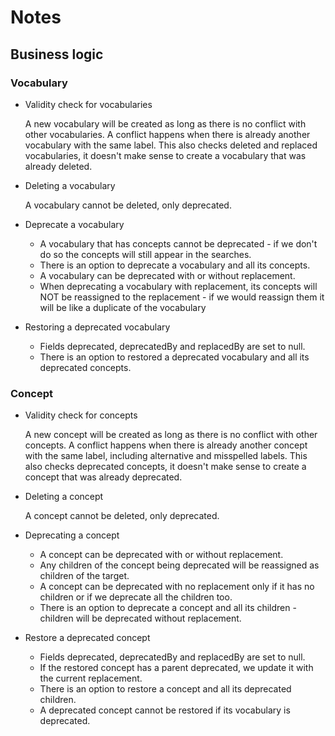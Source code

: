 # Notes

## Business logic

### Vocabulary
- Validity check for vocabularies 

  A new vocabulary will be created as long as there is no conflict with other vocabularies.
  A conflict happens when there is already another vocabulary with the same label.
  This also checks deleted and replaced vocabularies, it doesn't make sense to create a vocabulary that was already deleted.

- Deleting a vocabulary

  A vocabulary cannot be deleted, only deprecated.
  
- Deprecate a vocabulary
  - A vocabulary that has concepts cannot be deprecated - if we don't do so the concepts will still appear in the searches.
  - There is an option to deprecate a vocabulary and all its concepts.
  - A vocabulary can be deprecated with or without replacement.
  - When deprecating a vocabulary with replacement, its concepts will NOT be reassigned to the replacement - if we would reassign them it will be like 
    a duplicate of the vocabulary
  
- Restoring a deprecated vocabulary
  - Fields deprecated, deprecatedBy and replacedBy are set to null.    
  - There is an option to restored a deprecated vocabulary and all its deprecated concepts.

### Concept  
- Validity check for concepts 

  A new concept will be created as long as there is no conflict with other concepts.
  A conflict happens when there is already another concept with the same label, including alternative and misspelled labels.
  This also checks deprecated concepts, it doesn't make sense to create a concept that was already deprecated.
  
- Deleting a concept

  A concept cannot be deleted, only deprecated.
  
- Deprecating a concept
  - A concept can be deprecated with or without replacement.
  - Any children of the concept being deprecated will be reassigned as children of the target.
  - A concept can be deprecated with no replacement only if it has no children or if we deprecate all the children too.
  - There is an option to deprecate a concept and all its children - children will be deprecated without replacement.
    
- Restore a deprecated concept
  - Fields deprecated, deprecatedBy and replacedBy are set to null.    
  - If the restored concept has a parent deprecated, we update it with the current replacement.
  - There is an option to restore a concept and all its deprecated children.
  - A deprecated concept cannot be restored if its vocabulary is deprecated.